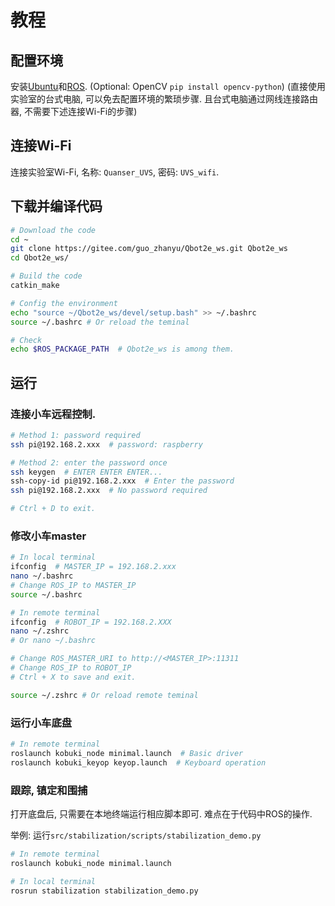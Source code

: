 # 教程

## 配置环境

安装[Ubuntu](https://blog.csdn.net/FRIGIDWINTER/article/details/122888036)和[ROS](http://wiki.ros.org/cn/ROS/Installation). (Optional: OpenCV `pip install opencv-python`) (直接使用实验室的台式电脑, 可以免去配置环境的繁琐步骤. 且台式电脑通过网线连接路由器, 不需要下述连接Wi-Fi的步骤)

## 连接Wi-Fi

连接实验室Wi-Fi, 名称: `Quanser_UVS`, 密码: `UVS_wifi`.

## 下载并编译代码

```bash
# Download the code
cd ~
git clone https://gitee.com/guo_zhanyu/Qbot2e_ws.git Qbot2e_ws
cd Qbot2e_ws/

# Build the code
catkin_make

# Config the environment
echo "source ~/Qbot2e_ws/devel/setup.bash" >> ~/.bashrc
source ~/.bashrc # Or reload the teminal

# Check
echo $ROS_PACKAGE_PATH  # Qbot2e_ws is among them.
```

## 运行

### 连接小车远程控制.

```bash
# Method 1: password required
ssh pi@192.168.2.xxx  # password: raspberry

# Method 2: enter the password once
ssh keygen  # ENTER ENTER ENTER...
ssh-copy-id pi@192.168.2.xxx  # Enter the password
ssh pi@192.168.2.xxx  # No password required

# Ctrl + D to exit.
```

### 修改小车master

```bash
# In local terminal
ifconfig  # MASTER_IP = 192.168.2.xxx
nano ~/.bashrc
# Change ROS_IP to MASTER_IP
source ~/.bashrc

# In remote terminal
ifconfig  # ROBOT_IP = 192.168.2.XXX
nano ~/.zshrc
# Or nano ~/.bashrc

# Change ROS_MASTER_URI to http://<MASTER_IP>:11311
# Change ROS_IP to ROBOT_IP
# Ctrl + X to save and exit.

source ~/.zshrc # Or reload remote teminal
```

### 运行小车底盘

```bash
# In remote terminal
roslaunch kobuki_node minimal.launch  # Basic driver
roslaunch kobuki_keyop keyop.launch  # Keyboard operation
```

### 跟踪, 镇定和围捕

打开底盘后, 只需要在本地终端运行相应脚本即可. 难点在于代码中ROS的操作.

举例: 运行`src/stabilization/scripts/stabilization_demo.py`

```bash
# In remote terminal
roslaunch kobuki_node minimal.launch

# In local terminal
rosrun stabilization stabilization_demo.py
```

